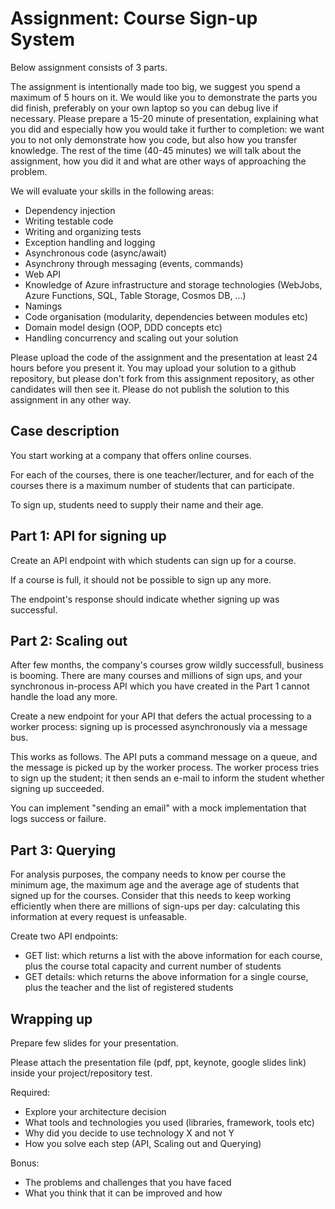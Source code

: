 # Assignment: Course Sign-up System

Below assignment consists of 3 parts. 

The assignment is intentionally made too big, we suggest you spend a maximum of 5 hours on it. We would like you to demonstrate the parts you did finish, preferably on your own laptop so you can debug live if necessary. Please prepare a 15-20 minute of presentation, explaining what you did and especially how you would take it further to completion: we want you to not only demonstrate how you code, but also how you transfer knowledge. The rest of the time (40-45 minutes) we will talk about the assignment, how you did it and what are other ways of approaching the problem.

We will evaluate your skills in the following areas:
- Dependency injection
- Writing testable code
- Writing and organizing tests
- Exception handling and logging
- Asynchronous code (async/await)
- Asynchrony through messaging (events, commands)
- Web API
- Knowledge of Azure infrastructure and storage technologies (WebJobs, Azure Functions, SQL, Table Storage, Cosmos DB, ...)
- Namings
- Code organisation (modularity, dependencies between modules etc)
- Domain model design (OOP, DDD concepts etc)
- Handling concurrency and scaling out your solution

Please upload the code of the assignment and the presentation at least 24 hours before you present it. You may upload your solution to a github repository, but please don't fork from this assignment repository, as other candidates will then see it. Please do not publish the solution to this assignment in any other way.

## Case description

You start working at a company that offers online courses.

For each of the courses, there is one teacher/lecturer, and for each of the courses
there is a maximum number of students that can participate. 

To sign up, students need to supply their name and their age.

## Part 1: API for signing up

Create an API endpoint with which students can sign up for a course. 

If a course is full, it should not be possible to sign up any more.

The endpoint's response should indicate whether signing up was successful.

## Part 2: Scaling out

After few months, the company's courses grow wildly successfull, business is 
booming. There are many courses and millions of sign ups, and your synchronous 
in-process API which you have created in the Part 1 cannot handle the load any more.

Create a new endpoint for your API that defers the actual processing to a 
worker process: signing up is processed asynchronously via a message bus.

This works as follows. The API puts a command message on a queue, and the 
message is picked up by the worker process. The worker process tries to sign 
up the student; it then sends an e-mail to inform the student whether signing 
up succeeded.

You can implement "sending an email" with a mock implementation that logs 
success or failure. 

## Part 3: Querying

For analysis purposes, the company needs to know per course the minimum age, the
maximum age and the average age of students that signed up for the courses.
Consider that this needs to keep working efficiently when there are millions 
of sign-ups per day: calculating this information at every request is unfeasable.

Create two API endpoints:
- GET list: which returns a list with the above information for each course, plus
the course total capacity and current number of students
- GET details: which returns the above information for a single course, plus
the teacher and the list of registered students

## Wrapping up
Prepare few slides for your presentation.

Please attach the presentation file (pdf, ppt, keynote, google slides link) inside your project/repository test.

Required:
- Explore your architecture decision
- What tools and technologies you used (libraries, framework, tools etc)
- Why did you decide to use technology X and not Y
- How you solve each step (API, Scaling out and Querying)

Bonus:
- The problems and challenges that you have faced
- What you think that it can be improved and how
